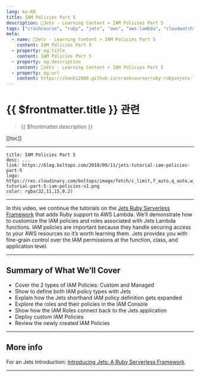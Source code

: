 ```yaml
---
lang: ko-KR
title: IAM Policies Part 5
description: 🔻Jets - Learning Content > IAM Policies Part 5
tags: ["crashcourse", "ruby", "jets", "aws", "aws-lambda", "cloudwatch"]
meta:
  - name: 🔻Jets - Learning Content > IAM Policies Part 5
    content: IAM Policies Part 5
  - property: og:title
    content: IAM Policies Part 5
  - property: og:description
    content: 🔻Jets - Learning Content > IAM Policies Part 5
  - property: og:url
    content: https://chanhi2000.github.io/crashcourse/ruby-rubyonjets-learning-content/20180911-jets-tutorial-iam-policies-part-5.html
---
```


# {{ $frontmatter.title }} 관련

> {{ $frontmatter.description }}

[[toc]]

---

```card
title: IAM Policies Part 5
desc: ...
link: https://blog.boltops.com/2018/09/11/jets-tutorial-iam-policies-part-5
logo: https://res.cloudinary.com/boltops/image/fetch/c_limit,f_auto,q_auto,w_655/https://blog.boltops.com/img/posts/2018/09/jets-tutorial-part-5-iam-policies-v1.png
color: rgba(32,11,15,0.2)
```

---

<YouTube id="T6F61kPSZCc" />

In this video, we continue the tutorials on the [Jets Ruby Serverless Framework](http://rubyonjets.com/) that adds Ruby support to AWS Lambda. We’ll demonstrate how to customize the IAM policies and roles associated with Jets Lambda functions. IAM policies are important because they handle securing access to your AWS resources so it’s worth learning them. Jets provides you with fine-grain control over the IAM permissions at the function, class, and application level.

---

## Summary of What We’ll Cover

- Cover the 2 types of IAM Policies: Custom and Managed
- Show to define both IAM policy types with Jets
- Explain how the Jets shorthand IAM policy definition gets expanded
- Explore the roles and their policies in the IAM Console
- Show how the IAM Roles connect back to the Jets application
- Deploy custom IAM Policies
- Review the newly created IAM Policies

---

## More info

For an Jets Introduction: [Introducing Jets: A Ruby Serverless Framework](https://blog.boltops.com/2018/08/18/introducing-jets-a-ruby-serverless-framework/).

---

<TagLinks />